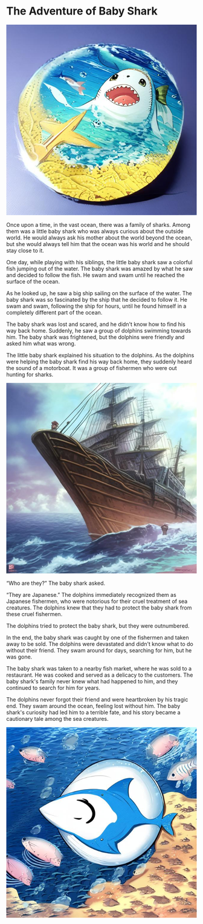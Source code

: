 # The Adventure of Baby Shark

![Untitled](0980c698-b89c-11ed-90a2-00163e008cc0_00003.YzlPdADj.jpg)

Once upon a time, in the vast ocean, there was a family of sharks. Among them was a little baby shark who was always curious about the outside world. He would always ask his mother about the world beyond the ocean, but she would always tell him that the ocean was his world and he should stay close to it.

One day, while playing with his siblings, the little baby shark saw a colorful fish jumping out of the water. The baby shark was amazed by what he saw and decided to follow the fish. He swam and swam until he reached the surface of the ocean.

As he looked up, he saw a big ship sailing on the surface of the water. The baby shark was so fascinated by the ship that he decided to follow it. He swam and swam, following the ship for hours, until he found himself in a completely different part of the ocean.

The baby shark was lost and scared, and he didn't know how to find his way back home. Suddenly, he saw a group of dolphins swimming towards him. The baby shark was frightened, but the dolphins were friendly and asked him what was wrong.

The little baby shark explained his situation to the dolphins. As the dolphins were helping the baby shark find his way back home, they suddenly heard the sound of a motorboat. It was a group of fishermen who were out hunting for sharks.

![Untitled](0fa80384-a144-11ed-834e-00163e008cc0_00003.gXy4a0YQ.jpg)

“Who are they?” The baby shark asked.

“They are Japanese.” The dolphins immediately recognized them as Japanese fishermen, who were notorious for their cruel treatment of sea creatures. The dolphins knew that they had to protect the baby shark from these cruel fishermen.

The dolphins tried to protect the baby shark, but they were outnumbered.

In the end, the baby shark was caught by one of the fishermen and taken away to be sold. The dolphins were devastated and didn't know what to do without their friend. They swam around for days, searching for him, but he was gone.

The baby shark was taken to a nearby fish market, where he was sold to a restaurant. He was cooked and served as a delicacy to the customers. The baby shark's family never knew what had happened to him, and they continued to search for him for years.

The dolphins never forgot their friend and were heartbroken by his tragic end. They swam around the ocean, feeling lost without him. The baby shark's curiosity had led him to a terrible fate, and his story became a cautionary tale among the sea creatures.

![Untitled](e7ae7f88-b89b-11ed-90c9-00163e008cc0_00001.JY3QVJ7d.jpg)
